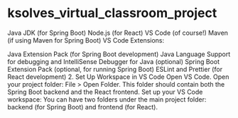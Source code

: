 # ksolves_virtual_classroom_project
Java JDK (for Spring Boot)
Node.js (for React)
VS Code (of course!)
Maven (if using Maven for Spring Boot)
VS Code Extensions:

Java Extension Pack (for Spring Boot development)
Java Language Support for debugging and IntelliSense
Debugger for Java (optional)
Spring Boot Extension Pack (optional, for running Spring Boot)
ESLint and Prettier (for React development)
2. Set Up Workspace in VS Code
Open VS Code.
Open your project folder: File > Open Folder.
This folder should contain both the Spring Boot backend and the React frontend.
Set up your VS Code workspace:
You can have two folders under the main project folder: backend (for Spring Boot) and frontend (for React).
